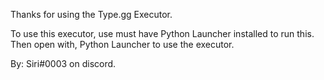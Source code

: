 Thanks for using the Type.gg Executor.

To use this executor, use must have Python Launcher installed to run this. Then open with, Python Launcher to use the executor.

By: Siri#0003 on discord.
